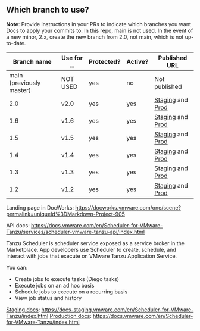 ## Which branch to use?

**Note**: Provide instructions in your PRs to indicate which branches you want Docs to apply your commits to. In this repo, main is not used. In the event of a new minor, 2.x, create the new branch from 2.0, not main, which is not up-to-date.

| Branch name | Use for ... | Protected?   | Active? | Published URL |
|-------------| ------------| -------------| --------| --------------|
| main (previously master)      | NOT USED    | yes          | no      | Not published |
| 2.0         | v2.0        | yes          | yes     | [Staging](https://docs-staging.vmware.com/en/Scheduler-for-VMware-Tanzu/2.0/scheduler-vmware-tanzu/GUID-index.html) and [Prod](https://docs.vmware.com/en/Scheduler-for-VMware-Tanzu/2.0/scheduler-vmware-tanzu/GUID-index.html) |
| 1.6         | v1.6        | yes          | yes     | [Staging](https://docs-staging.vmware.com/en/Scheduler-for-VMware-Tanzu/1.6/scheduler-vmware-tanzu/GUID-index.html) and [Prod](https://docs.vmware.com/en/Scheduler-for-VMware-Tanzu/1.6/scheduler-vmware-tanzu/GUID-index.html) |
| 1.5         | v1.5        | yes          | yes     | [Staging](https://docs-staging.vmware.com/en/Scheduler-for-VMware-Tanzu/1.5/scheduler-vmware-tanzu/GUID-index.html) and [Prod](https://docs.vmware.com/en/Scheduler-for-VMware-Tanzu/1.5/scheduler-vmware-tanzu/GUID-index.html) |
| 1.4         | v1.4        | yes          | yes     | [Staging](https://docs-staging.vmware.com/en/Scheduler-for-VMware-Tanzu/1.4/scheduler-vmware-tanzu/GUID-index.html) and [Prod](https://docs.vmware.com/en/Scheduler-for-VMware-Tanzu/1.4/scheduler-vmware-tanzu/GUID-index.html) |
| 1.3         | v1.3        | yes          | yes     | [Staging](https://docs-staging.vmware.com/en/Scheduler-for-VMware-Tanzu/1.3/scheduler-vmware-tanzu/GUID-index.html) and [Prod](https://docs.vmware.com/en/Scheduler-for-VMware-Tanzu/1.3/scheduler-vmware-tanzu/GUID-index.html) |
| 1.2         | v1.2        | yes          | yes     | [Staging](https://docs-staging.vmware.com/en/Scheduler-for-VMware-Tanzu/1.2/scheduler-vmware-tanzu/GUID-index.html) and [Prod](https://docs.vmware.com/en/Scheduler-for-VMware-Tanzu/1.2/scheduler-vmware-tanzu/GUID-index.html) |

Landing page in DocWorks: https://docworks.vmware.com/one/scene?permalink=uniqueId%3DMarkdown-Project-905

API docs: https://docs.vmware.com/en/Scheduler-for-VMware-Tanzu/services/scheduler-vmware-tanzu-api/index.html


Tanzu Scheduler is scheduler service exposed as a service broker in the Marketplace. App developers use Scheduler to create, schedule, and interact with jobs that execute on VMware Tanzu Application Service.

You can:

* Create jobs to execute tasks (Diego tasks)
* Execute jobs on an ad hoc basis
* Schedule jobs to execute on a recurring basis
* View job status and history

[Staging docs](https://docs-staging.vmware.com/en/Scheduler-for-VMware-Tanzu/index.html): https://docs-staging.vmware.com/en/Scheduler-for-VMware-Tanzu/index.html
[Production docs](https://docs.vmware.com/en/Scheduler-for-VMware-Tanzu/index.html): https://docs.vmware.com/en/Scheduler-for-VMware-Tanzu/index.html
